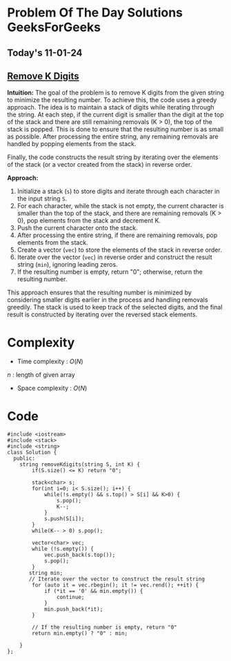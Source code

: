 #  Problem Of The Day Solutions GeeksForGeeks

## Today's 11-01-24 
## [Remove K Digits](https://www.geeksforgeeks.org/problems/remove-k-digits/1)

**Intuition:**
The goal of the problem is to remove K digits from the given string to minimize the resulting number. To achieve this, the code uses a greedy approach. The idea is to maintain a stack of digits while iterating through the string. At each step, if the current digit is smaller than the digit at the top of the stack and there are still remaining removals (K > 0), the top of the stack is popped. This is done to ensure that the resulting number is as small as possible. After processing the entire string, any remaining removals are handled by popping elements from the stack.

Finally, the code constructs the result string by iterating over the elements of the stack (or a vector created from the stack) in reverse order.

**Approach:**
1. Initialize a stack (`s`) to store digits and iterate through each character in the input string `S`.
2. For each character, while the stack is not empty, the current character is smaller than the top of the stack, and there are remaining removals (K > 0), pop elements from the stack and decrement K.
3. Push the current character onto the stack.
4. After processing the entire string, if there are remaining removals, pop elements from the stack.
5. Create a vector (`vec`) to store the elements of the stack in reverse order.
6. Iterate over the vector (`vec`) in reverse order and construct the result string (`min`), ignoring leading zeros.
7. If the resulting number is empty, return "0"; otherwise, return the resulting number.

This approach ensures that the resulting number is minimized by considering smaller digits earlier in the process and handling removals greedily. The stack is used to keep track of the selected digits, and the final result is constructed by iterating over the reversed stack elements.

# Complexity
- Time complexity : $O(N)$

$n$ : length of given array
<!-- Add your time complexity here, e.g. $$O(n)$$ -->

- Space complexity : $O(N)$
<!-- Add your space complexity here, e.g. $$O(n)$$ -->

# Code
```
#include <iostream>
#include <stack>
#include <string>
class Solution {
  public:
    string removeKdigits(string S, int K) {
        if(S.size() <= K) return "0";
        
        stack<char> s;
        for(int i=0; i< S.size(); i++) {
            while(!s.empty() && s.top() > S[i] && K>0) {
                s.pop();
                K--;
            }
            s.push(S[i]);
        }
        while(K-- > 0) s.pop();
        
        vector<char> vec;
        while (!s.empty()) {
            vec.push_back(s.top());
            s.pop();
        }
       string min;
       // Iterate over the vector to construct the result string
        for (auto it = vec.rbegin(); it != vec.rend(); ++it) {
            if (*it == '0' && min.empty()) {
                continue;
            }
            min.push_back(*it);
        }

        // If the resulting number is empty, return "0"
        return min.empty() ? "0" : min;

    }
};

```
